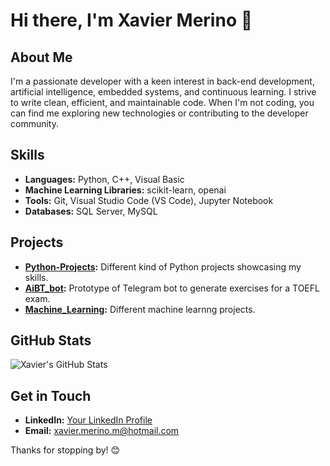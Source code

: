 # Hi there, I'm Xavier Merino 👋

## About Me
I'm a passionate developer with a keen interest in back-end development, artificial intelligence, embedded systems, and continuous learning. I strive to write clean, efficient, and maintainable code. When I'm not coding, you can find me exploring new technologies or contributing to the developer community.

## Skills
- **Languages:** Python, C++, Visual Basic
- **Machine Learning Libraries:** scikit-learn, openai
- **Tools:** Git, Visual Studio Code (VS Code), Jupyter Notebook
- **Databases:** SQL Server, MySQL

## Projects
- **[Python-Projects]([link-to-project](https://github.com/XavierMerinoM/Python-Projects)):** Different kind of Python projects showcasing my skills.
- **[AiBT_bot]([link-to-project](https://github.com/XavierMerinoM/AiBT_bot)):** Prototype of Telegram bot to generate exercises for a TOEFL exam.
- **[Machine_Learning]([link-to-project](https://github.com/XavierMerinoM/Machine_Learning)):** Different machine learnng projects.

## GitHub Stats
![Xavier's GitHub Stats](https://github-readme-stats.vercel.app/api?username=XavierMerinoM&show_icons=true&theme=radical)

## Get in Touch
- **LinkedIn:** [Your LinkedIn Profile]([link-to-linkedin](https://www.linkedin.com/in/xaviermerinomino/))
- **Email:** [xavier.merino.m@hotmail.com](mailto:xavier.merino.m@hotmail.com)

Thanks for stopping by! 😊
